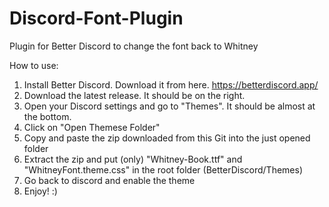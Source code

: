 # Discord-Font-Plugin
Plugin for Better Discord to change the font back to Whitney

How to use:
1. Install Better Discord. Download it from here. https://betterdiscord.app/
2. Download the latest release. It should be on the right.
3. Open your Discord settings and go to "Themes". It should be almost at the bottom.
4. Click on "Open Themese Folder"
5. Copy and paste the zip downloaded from this Git into the just opened folder
6. Extract the zip and put (only) "Whitney-Book.ttf" and "WhitneyFont.theme.css" in the root folder (BetterDiscord/Themes)
7. Go back to discord and enable the theme
8. Enjoy! :)
